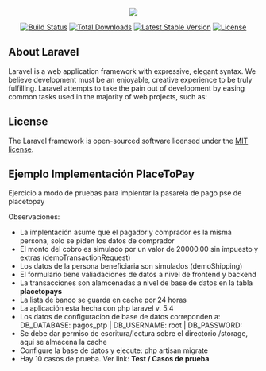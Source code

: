 <p align="center"><img src="https://laravel.com/assets/img/components/logo-laravel.svg"></p>

<p align="center">
<a href="https://travis-ci.org/laravel/framework"><img src="https://travis-ci.org/laravel/framework.svg" alt="Build Status"></a>
<a href="https://packagist.org/packages/laravel/framework"><img src="https://poser.pugx.org/laravel/framework/d/total.svg" alt="Total Downloads"></a>
<a href="https://packagist.org/packages/laravel/framework"><img src="https://poser.pugx.org/laravel/framework/v/stable.svg" alt="Latest Stable Version"></a>
<a href="https://packagist.org/packages/laravel/framework"><img src="https://poser.pugx.org/laravel/framework/license.svg" alt="License"></a>
</p>

## About Laravel

Laravel is a web application framework with expressive, elegant syntax. We believe development must be an enjoyable, creative experience to be truly fulfilling. Laravel attempts to take the pain out of development by easing common tasks used in the majority of web projects, such as:

## License

The Laravel framework is open-sourced software licensed under the [MIT license](http://opensource.org/licenses/MIT).

<h2>Ejemplo Implementación PlaceToPay</h2>
<p>Ejercicio a modo de pruebas para implentar la pasarela de pago pse de placetopay</p>
<p>Observaciones: </p>
<ul>
<li> La implentación asume que el pagador y comprador es la misma persona, solo se piden los datos de comprador </li>
			<li> El monto del cobro es simulado por un valor de 20000.00 sin impuesto y extras (demoTransactionRequest) </li>
			<li> Los datos de la persona beneficiaria son simulados (demoShipping) </li>
			<li> El formulario tiene valiadaciones de datos a nivel de frontend y backend</li>
			<li> La transacciones son alamcenadas a nivel de base de datos en la tabla <b>placetopays</b> </li>
			<li> La lista de banco se guarda en cache por 24 horas </li>
			<li> La aplicación esta hecha con php laravel v. 5.4 </li>
			<li> Los datos de configuracion de base de datos correponden a: DB_DATABASE: pagos_ptp  |  DB_USERNAME: root  | DB_PASSWORD:   </li>
			<li> Se debe dar permiso de escritura/lectura sobre el directorio /storage, aqui se almacena la cache</li>
			<li> Configure la base de datos y ejecute:  php artisan migrate </li>
			<li> Hay 10 casos de prueba. Ver link:  <b>Test / Casos de prueba</b> </li>
</ul>
